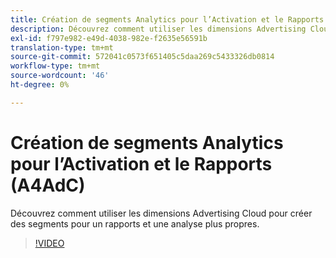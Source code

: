 ```yaml
---
title: Création de segments Analytics pour l’Activation et le Rapports
description: Découvrez comment utiliser les dimensions Advertising Cloud pour créer des segments pour un rapports et une analyse plus propres.
exl-id: f797e982-e49d-4038-982e-f2635e56591b
translation-type: tm+mt
source-git-commit: 572041c0573f651405c5daa269c5433326db0814
workflow-type: tm+mt
source-wordcount: '46'
ht-degree: 0%

---
```


# Création de segments Analytics pour l’Activation et le Rapports (A4AdC)

Découvrez comment utiliser les dimensions Advertising Cloud pour créer des segments pour un rapports et une analyse plus propres.

>[!VIDEO](https://video.tv.adobe.com/v/33916)
